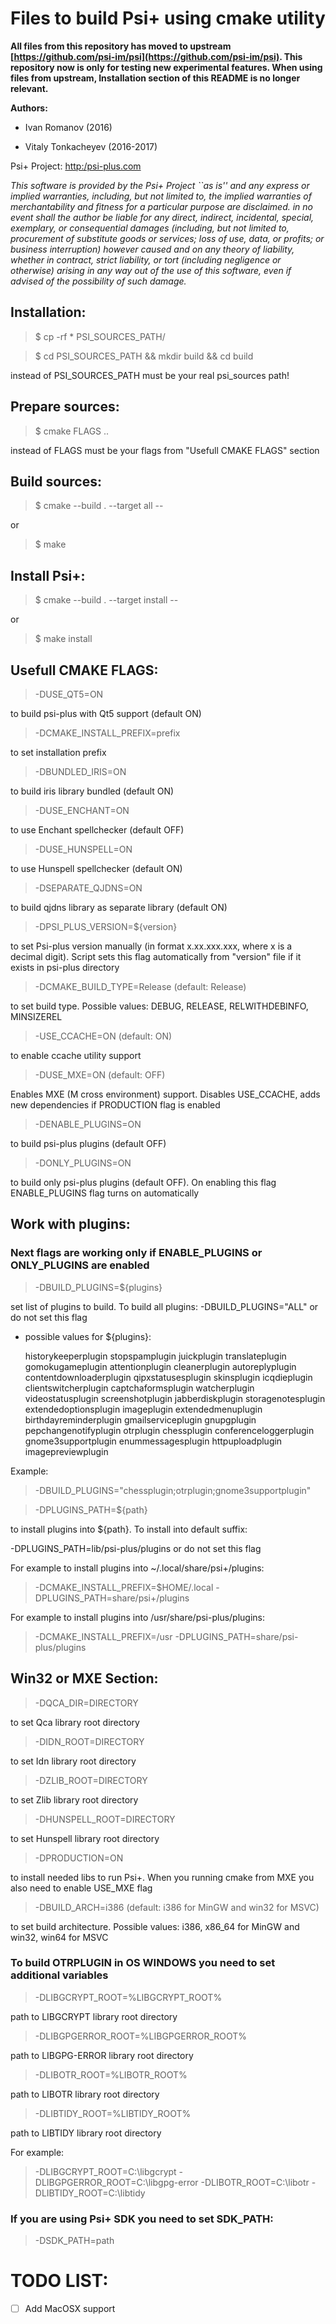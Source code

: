 # Files to build Psi+ using cmake utility

**All files from this repository has moved to upstream [https://github.com/psi-im/psi](https://github.com/psi-im/psi).
This repository now is only for testing new experimental features.
When using files from upstream, Installation section of this README is no longer relevant.**

**Authors:**

  - Ivan Romanov (2016)

  - Vitaly Tonkacheyev (2016-2017)

  Psi+ Project:
  [http:/psi-plus.com](http:/psi-plus.com)

*This software is provided by the Psi+ Project \`\`as is'' and any express or
implied warranties, including, but not limited to, the implied warranties
of merchantability and fitness for a particular purpose are disclaimed.
in no event shall the author be liable for any direct, indirect,
incidental, special, exemplary, or consequential damages (including, but
not limited to, procurement of substitute goods or services; loss of use,
data, or profits; or business interruption) however caused and on any
theory of liability, whether in contract, strict liability, or tort
(including negligence or otherwise) arising in any way out of the use of
this software, even if advised of the possibility of such damage.*

## Installation:

> $ cp -rf * PSI_SOURCES_PATH/

> $ cd PSI_SOURCES_PATH && mkdir build && cd build

  instead of PSI_SOURCES_PATH must be your real psi_sources path!

## Prepare sources:

> $ cmake FLAGS ..

  instead of FLAGS must be your flags from "Usefull CMAKE FLAGS" section

## Build sources:

> $ cmake --build . --target all --

or

> $ make

## Install Psi+:

> $ cmake --build . --target install --

or

> $ make install

## Usefull CMAKE FLAGS:

>  -DUSE_QT5=ON
  
  to build psi-plus with Qt5 support (default ON)

> -DCMAKE_INSTALL_PREFIX=prefix

  to set installation prefix

>  -DBUNDLED_IRIS=ON

  to build iris library bundled (default ON)

>  -DUSE_ENCHANT=ON
  
  to use Enchant spellchecker (default OFF)
  
>  -DUSE_HUNSPELL=ON
  
  to use Hunspell spellchecker (default ON)
  
>  -DSEPARATE_QJDNS=ON

  to build qjdns library as separate library (default ON)
  
>  -DPSI_PLUS_VERSION=${version}
  
  to set Psi-plus version manually (in format x.xx.xxx.xxx, where x is a decimal digit). Script sets this flag automatically from "version" file if it exists in psi-plus directory

>  -DCMAKE_BUILD_TYPE=Release (default: Release)

  to set build type. Possible values: DEBUG, RELEASE, RELWITHDEBINFO, MINSIZEREL

> -USE_CCACHE=ON (default: ON)

  to enable ccache utility support

>  -DUSE_MXE=ON (default: OFF)

  Enables MXE (M cross environment) support. Disables USE_CCACHE, adds new dependencies if PRODUCTION flag is enabled

> -DENABLE_PLUGINS=ON

  to build psi-plus plugins (default OFF)
  
>  -DONLY_PLUGINS=ON

  to build only psi-plus plugins (default OFF). On enabling this flag ENABLE_PLUGINS flag turns on automatically

## Work with plugins:

### Next flags are working only if ENABLE_PLUGINS or ONLY_PLUGINS are enabled

>  -DBUILD_PLUGINS=${plugins}

  set list of plugins to build. To build all plugins:  -DBUILD_PLUGINS="ALL" or do not set this flag

  - possible values for ${plugins}:

    historykeeperplugin	stopspamplugin juickplugin translateplugin gomokugameplugin attentionplugin
    cleanerplugin autoreplyplugin contentdownloaderplugin	qipxstatusesplugin skinsplugin icqdieplugin
    clientswitcherplugin captchaformsplugin watcherplugin videostatusplugin screenshotplugin
    jabberdiskplugin storagenotesplugin	extendedoptionsplugin imageplugin	extendedmenuplugin
    birthdayreminderplugin gmailserviceplugin gnupgplugin pepchangenotifyplugin otrplugin
    chessplugin conferenceloggerplugin gnome3supportplugin enummessagesplugin httpuploadplugin 
    imagepreviewplugin
  
  Example:
  
  > -DBUILD_PLUGINS="chessplugin;otrplugin;gnome3supportplugin"


>  -DPLUGINS_PATH=${path} 

  to install plugins into ${path}. To install into default suffix:

  -DPLUGINS_PATH=lib/psi-plus/plugins or do not set this flag

  For example to install plugins into ~/.local/share/psi+/plugins:

  > -DCMAKE_INSTALL_PREFIX=$HOME/.local -DPLUGINS_PATH=share/psi+/plugins

  For example to install plugins into /usr/share/psi-plus/plugins:

  > -DCMAKE_INSTALL_PREFIX=/usr -DPLUGINS_PATH=share/psi-plus/plugins

## Win32 or MXE Section:

>  -DQCA_DIR=DIRECTORY
  
  to set Qca library root directory
  
>  -DIDN_ROOT=DIRECTORY
  
  to set Idn library root directory
  
>  -DZLIB_ROOT=DIRECTORY

  to set Zlib library root directory
  
>  -DHUNSPELL_ROOT=DIRECTORY
  
  to set Hunspell library root directory
  
>  -DPRODUCTION=ON
  
  to install needed libs to run Psi+. When you running cmake from MXE you also need to enable USE_MXE flag
  
> -DBUILD_ARCH=i386 (default: i386 for MinGW and win32 for MSVC)

  to set build architecture. Possible values: i386, x86_64 for MinGW and win32, win64 for MSVC

### To build OTRPLUGIN in OS WINDOWS you need to set additional variables

> -DLIBGCRYPT_ROOT=%LIBGCRYPT_ROOT%

  path to LIBGCRYPT library root directory

> -DLIBGPGERROR_ROOT=%LIBGPGERROR_ROOT%

  path to LIBGPG-ERROR library root directory

> -DLIBOTR_ROOT=%LIBOTR_ROOT%

  path to LIBOTR library root directory

> -DLIBTIDY_ROOT=%LIBTIDY_ROOT%

  path to LIBTIDY library root directory

  For example:

  > -DLIBGCRYPT_ROOT=C:\libgcrypt -DLIBGPGERROR_ROOT=C:\libgpg-error -DLIBOTR_ROOT=C:\libotr -DLIBTIDY_ROOT=C:\libtidy

### If you are using Psi+ SDK you need to set SDK_PATH:

>  -DSDK_PATH=path
  
# TODO LIST:
- [ ] Add MacOSX support
